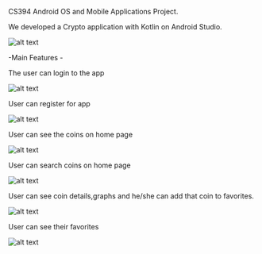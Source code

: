 CS394 Android OS and Mobile Applications Project.

We developed a Crypto application with Kotlin on Android Studio.

![alt text](https://cdn.discordapp.com/attachments/762607596095406091/929791778083708968/HomePage.png)

-Main Features -

The user can login to the app

![alt text](https://cdn.discordapp.com/attachments/762607596095406091/929794381924433920/login.png)

User can register for app

![alt text](https://cdn.discordapp.com/attachments/762607596095406091/929794381567909948/register.png)

User can see the coins on home page

![alt text](https://cdn.discordapp.com/attachments/762607596095406091/929794286348795964/main.png)

User can search coins on home page

![alt text](https://cdn.discordapp.com/attachments/762607596095406091/929794287389012081/search.png)

User can see coin details,graphs and he/she can add that coin to favorites.

![alt text](https://cdn.discordapp.com/attachments/762607596095406091/929794286738899036/btc.png)

User can see their favorites 

![alt text](https://cdn.discordapp.com/attachments/762607596095406091/929795535521595433/fav.png)


